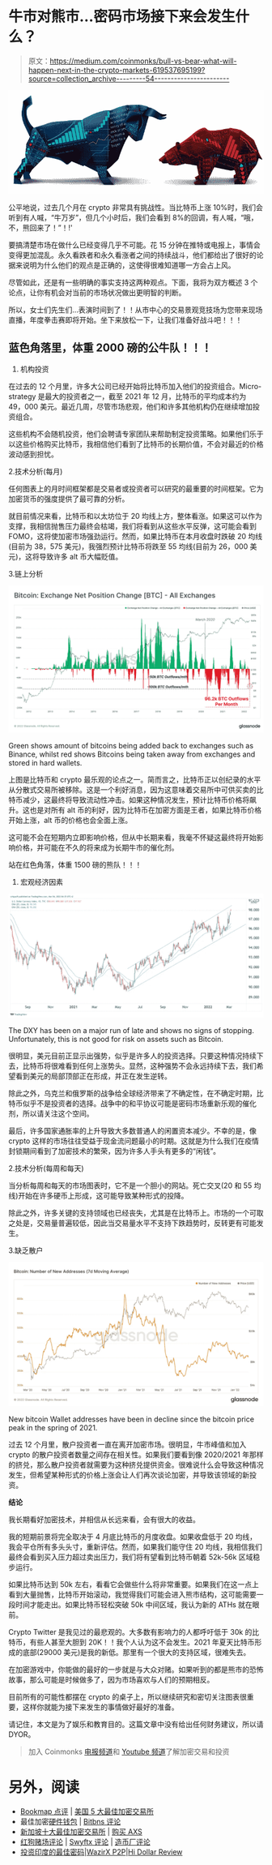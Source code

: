 # 牛市对熊市…密码市场接下来会发生什么？

> 原文：<https://medium.com/coinmonks/bull-vs-bear-what-will-happen-next-in-the-crypto-markets-619537695199?source=collection_archive---------54----------------------->

![](img/48a80e0f5a075a8ce5935a082fc6b81d.png)

公平地说，过去几个月在 crypto 非常具有挑战性。当比特币上涨 10%时，我们会听到有人喊，“牛万岁”，但几个小时后，我们会看到 8%的回调，有人喊，“哦，不，熊回来了！”！!'

要搞清楚市场在做什么已经变得几乎不可能。花 15 分钟在推特或电报上，事情会变得更加混乱。永久看跌者和永久看涨者之间的持续战斗，他们都给出了很好的论据来说明为什么他们的观点是正确的，这使得很难知道哪一方会占上风。

尽管如此，还是有一些明确的事实支持这两种观点。下面，我将为双方概述 3 个论点，让你有机会对当前的市场状况做出更明智的判断。

所以，女士们先生们…表演时间到了！！从市中心的交易景观竞技场为您带来现场直播，年度拳击赛即将开始。坐下来放松一下，让我们准备好战斗吧！！！

## 蓝色角落里，体重 2000 磅的公牛队！！！

1.  机构投资

在过去的 12 个月里，许多大公司已经开始将比特币加入他们的投资组合。Micro-strategy 是最大的投资者之一，截至 2021 年 12 月，比特币的平均成本约为 49，000 美元。最近几周，尽管市场悲观，他们和许多其他机构仍在继续增加投资组合。

这些机构不会随机投资，他们会聘请专家团队来帮助制定投资策略。如果他们乐于以这些价格购买比特币，我相信他们看到了比特币的长期价值，不会对最近的价格波动感到担忧。

2.技术分析(每月)

任何图表上的月时间框架都是交易者或投资者可以研究的最重要的时间框架。它为加密货币的强度提供了最可靠的分析。

就目前情况来看，比特币和以太坊位于 20 均线上方，整体看涨。如果这可以作为支撑，我相信抛售压力最终会枯竭，我们将看到从这些水平反弹，这可能会看到 FOMO，这将使加密市场强劲运行。然而，如果比特币在本月收盘时跌破 20 均线(目前为 38，575 美元)，我强烈预计比特币将跌至 55 均线(目前为 26，000 美元)，这将导致许多 alt 币大幅贬值。

3.链上分析

![](img/fae9bc33055da0c852ac0c1e9d4fbebd.png)

Green shows amount of bitcoins being added back to exchanges such as Binance, whilst red shows Bitcoins being taken away from exchanges and stored in hard wallets.

上图是比特币和 crypto 最乐观的论点之一。简而言之，比特币正以创纪录的水平从分散式交易所被移除。这是一个利好消息，因为这意味着交易所中可供买卖的比特币减少，这最终将导致流动性冲击。如果这种情况发生，预计比特币价格将飙升。这也是对所有 alt 币的利好，因为比特币在加密方面是王者，如果比特币价格开始上涨，alt 币的价格也会全面上涨。

这可能不会在短期内立即影响价格，但从中长期来看，我毫不怀疑这最终将开始影响价格，并可能在不久的将来成为长期牛市的催化剂。

站在红色角落，体重 1500 磅的熊队！！！

1.  宏观经济因素

![](img/c4cb43926235bd16f7920bcdf7380d5a.png)

The DXY has been on a major run of late and shows no signs of stopping. Unfortunately, this is not good for risk on assets such as Bitcoin.

很明显，美元目前正显示出强势，似乎是许多人的投资选择。只要这种情况持续下去，比特币将很难看到任何上涨势头。显然，这种强势不会永远持续下去，我们希望看到美元的局部顶部正在形成，并正在发生逆转。

除此之外，乌克兰和俄罗斯的战争给全球经济带来了不确定性，在不确定时期，比特币似乎不是投资者的选择。战争中的和平协议可能是密码市场重新乐观的催化剂，所以请关注这个空间。

最后，许多国家通胀率的上升导致大多数普通人的闲置资本减少。不幸的是，像 crypto 这样的市场往往受益于现金流问题最小的时期。这就是为什么我们在疫情封锁期间看到了加密技术的繁荣，因为许多人手头有更多的“闲钱”。

2.技术分析(每周和每天)

当分析每周和每天的市场图表时，它不是一个胆小的网站。死亡交叉(20 和 55 均线)开始在许多硬币上形成，这可能导致某种形式的投降。

除此之外，许多关键的支持领域也已经丧失，尤其是在比特币上。市场的一个可取之处是，交易量普遍较低，因此当交易量水平不支持下跌趋势时，反转更有可能发生。

3.缺乏散户

![](img/6cc033bb317b64002e4d26c70f666378.png)

New bitcoin Wallet addresses have been in decline since the bitcoin price peak in the spring of 2021.

过去 12 个月里，散户投资者一直在离开加密市场。很明显，牛市峰值和加入 crypto 的散户投资者数量之间存在相关性。如果我们要看到像 2020/2021 年那样的挤兑，那么散户投资者就需要为这种挤兑提供资金。很难说什么会导致这种情况发生，但希望某种形式的价格上涨会让人们再次谈论加密，并导致该领域的新投资。

**结论**

我长期看好加密技术，并相信从长远来看，会有很大的收益。

我的短期前景将完全取决于 4 月底比特币的月度收盘。如果收盘低于 20 均线，我会平仓所有多头头寸，重新评估。然而，如果我们能守住 20 均线，我相信我们最终会看到买入压力超过卖出压力，我们将有望看到比特币朝着 52k-56k 区域稳步运行。

如果比特币达到 50k 左右，看看它会做些什么将非常重要。如果我们在这一点上看到大量抛售，比特币开始滚动，我觉得我们可能会进入熊市结构，这可能需要一段时间才能走出。如果比特币轻松突破 50k 中间区域，我认为新的 ATHs 就在眼前。

Crypto Twitter 是我见过的最悲观的。大多数有影响力的人都呼吁低于 30k 的比特币，有些人甚至大胆到 20K！！我个人认为这不会发生。2021 年夏天比特币形成的底部(29000 美元)是我的新低。那里有一个很大的支持区域，很难失去。

在加密游戏中，你能做的最好的一步就是与大众对赌。如果听到的都是熊市的恐怖故事，那么可能是时候做多了，因为市场喜欢与人们的预期相反。

目前所有的可能性都摆在 crypto 的桌子上，所以继续研究和密切关注图表很重要，这样你就能为接下来发生的事情做好最好的准备。

请记住，本文是为了娱乐和教育目的。这篇文章中没有给出任何财务建议，所以请 DYOR。

> 加入 Coinmonks [电报频道](https://t.me/coincodecap)和 [Youtube 频道](https://www.youtube.com/c/coinmonks/videos)了解加密交易和投资

# 另外，阅读

*   [Bookmap 点评](https://coincodecap.com/bookmap-review-2021-best-trading-software) | [美国 5 大最佳加密交易所](https://coincodecap.com/crypto-exchange-usa)
*   最佳加密[硬件钱包](/coinmonks/hardware-wallets-dfa1211730c6) | [Bitbns 评论](/coinmonks/bitbns-review-38256a07e161)
*   [新加坡十大最佳加密交易所](https://coincodecap.com/crypto-exchange-in-singapore) | [购买 AXS](https://coincodecap.com/buy-axs-token)
*   [红狗赌场评论](https://coincodecap.com/red-dog-casino-review) | [Swyftx 评论](https://coincodecap.com/swyftx-review) | [造币厂评论](https://coincodecap.com/coingate-review)
*   [投资印度的最佳密码](https://coincodecap.com/best-crypto-to-invest-in-india-in-2021)|[WazirX P2P](https://coincodecap.com/wazirx-p2p)|[Hi Dollar Review](https://coincodecap.com/hi-dollar-review)